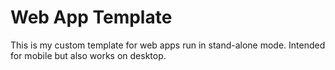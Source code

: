 # Web App Template
This is my custom template for web apps run in stand-alone mode. Intended for mobile but also works on desktop.

